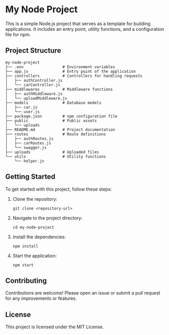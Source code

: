 # My Node Project

This is a simple Node.js project that serves as a template for building applications. It includes an entry point, utility functions, and a configuration file for npm.

## Project Structure

```
my-node-project
├── .env                 # Environment variables
├── app.js               # Entry point of the application
├── controllers          # Controllers for handling requests
│   ├── authController.js
│   └── carController.js
├── middlewares          # Middleware functions
│   ├── authMiddleware.js
│   └── uploadMiddleware.js
├── models               # Database models
│   ├── car.js
│   └── user.js
├── package.json         # npm configuration file
├── public               # Public assets
│   └── uploads
├── README.md            # Project documentation
├── routes               # Route definitions
│   ├── authRoutes.js
│   ├── carRoutes.js
│   └── swagger.js
├── uploads              # Uploaded files
└── utils                # Utility functions
    └── helper.js
```

## Getting Started

To get started with this project, follow these steps:

1. Clone the repository:
   ```
   git clone <repository-url>
   ```

2. Navigate to the project directory:
   ```
   cd my-node-project
   ```

3. Install the dependencies:
   ```
   npm install
   ```

4. Start the application:
   ```
   npm start
   ```

## Contributing

Contributions are welcome! Please open an issue or submit a pull request for any improvements or features.

## License

This project is licensed under the MIT License.